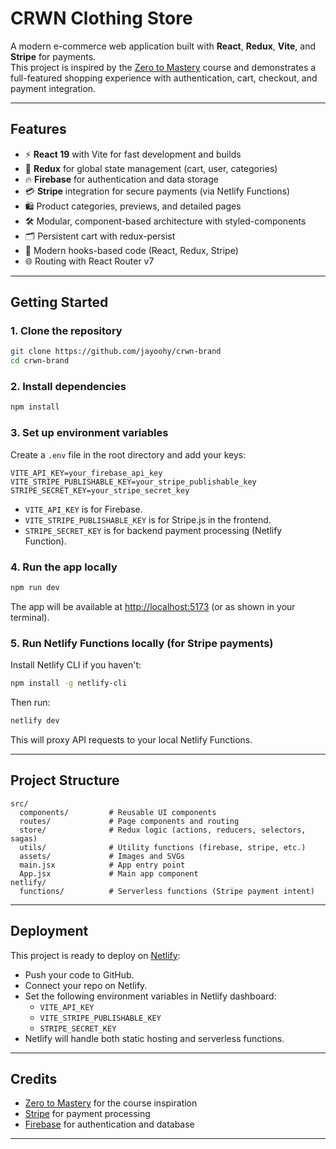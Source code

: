 # CRWN Clothing Store

A modern e-commerce web application built with **React**, **Redux**, **Vite**, and **Stripe** for payments.  
This project is inspired by the [Zero to Mastery](https://zerotomastery.io/) course and demonstrates a full-featured shopping experience with authentication, cart, checkout, and payment integration.

---

## Features

- ⚡️ **React 19** with Vite for fast development and builds
- 🛒 **Redux** for global state management (cart, user, categories)
- 🔥 **Firebase** for authentication and data storage
- 💳 **Stripe** integration for secure payments (via Netlify Functions)
- 🛍️ Product categories, previews, and detailed pages
- 🛠️ Modular, component-based architecture with styled-components
- 🗂️ Persistent cart with redux-persist
- 🧩 Modern hooks-based code (React, Redux, Stripe)
- 🌐 Routing with React Router v7

---

## Getting Started

### 1. Clone the repository

```bash
git clone https://github.com/jayoohy/crwn-brand
cd crwn-brand
```

### 2. Install dependencies

```bash
npm install
```

### 3. Set up environment variables

Create a `.env` file in the root directory and add your keys:

```
VITE_API_KEY=your_firebase_api_key
VITE_STRIPE_PUBLISHABLE_KEY=your_stripe_publishable_key
STRIPE_SECRET_KEY=your_stripe_secret_key
```

- `VITE_API_KEY` is for Firebase.
- `VITE_STRIPE_PUBLISHABLE_KEY` is for Stripe.js in the frontend.
- `STRIPE_SECRET_KEY` is for backend payment processing (Netlify Function).

### 4. Run the app locally

```bash
npm run dev
```

The app will be available at [http://localhost:5173](http://localhost:5173) (or as shown in your terminal).

### 5. Run Netlify Functions locally (for Stripe payments)

Install Netlify CLI if you haven't:

```bash
npm install -g netlify-cli
```

Then run:

```bash
netlify dev
```

This will proxy API requests to your local Netlify Functions.

---

## Project Structure

```
src/
  components/         # Reusable UI components
  routes/             # Page components and routing
  store/              # Redux logic (actions, reducers, selectors, sagas)
  utils/              # Utility functions (firebase, stripe, etc.)
  assets/             # Images and SVGs
  main.jsx            # App entry point
  App.jsx             # Main app component
netlify/
  functions/          # Serverless functions (Stripe payment intent)
```

---

## Deployment

This project is ready to deploy on [Netlify](https://www.netlify.com/):

- Push your code to GitHub.
- Connect your repo on Netlify.
- Set the following environment variables in Netlify dashboard:
  - `VITE_API_KEY`
  - `VITE_STRIPE_PUBLISHABLE_KEY`
  - `STRIPE_SECRET_KEY`
- Netlify will handle both static hosting and serverless functions.

---

## Credits

- [Zero to Mastery](https://zerotomastery.io/) for the course inspiration
- [Stripe](https://stripe.com/) for payment processing
- [Firebase](https://firebase.google.com/) for authentication and database

---
